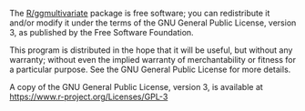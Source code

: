 The [R/ggmultivariate](https://github.com/germangfeler/ggmultivariate) package is free
software; you can redistribute it and/or modify it under the terms of
the GNU General Public License, version 3, as published by the Free
Software Foundation.

This program is distributed in the hope that it will be useful, but
without any warranty; without even the implied warranty of
merchantability or fitness for a particular purpose.  See the GNU
General Public License for more details.

A copy of the GNU General Public License, version 3, is available at
<https://www.r-project.org/Licenses/GPL-3> 
